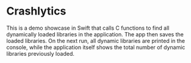 # Crashlytics

This is a demo showcase in Swift that calls C functions to find all dynamically loaded libraries in the application. The app then saves the loaded libraries. On the next run, all dynamic libraries are printed in the console, while the application itself shows the total number of dynamic libraries previously loaded.
